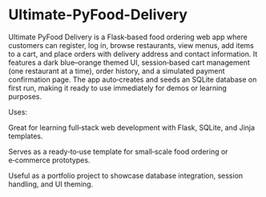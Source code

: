 # Ultimate-PyFood-Delivery
Ultimate PyFood Delivery is a Flask‑based food ordering web app where customers can register, log in, browse restaurants, view menus, add items to a cart, and place orders with delivery address and contact information. It features a dark blue–orange themed UI, session‑based cart management (one restaurant at a time), order history, and a simulated payment confirmation page. The app auto‑creates and seeds an SQLite database on first run, making it ready to use immediately for demos or learning purposes.

Uses:

Great for learning full‑stack web development with Flask, SQLite, and Jinja templates.

Serves as a ready‑to‑use template for small‑scale food ordering or e‑commerce prototypes.

Useful as a portfolio project to showcase database integration, session handling, and UI theming.

